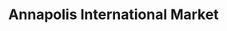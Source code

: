 ---
title: "Annapolis International Market"
url: /annapolis/annapolis-international-market/
shop: supermarket
---